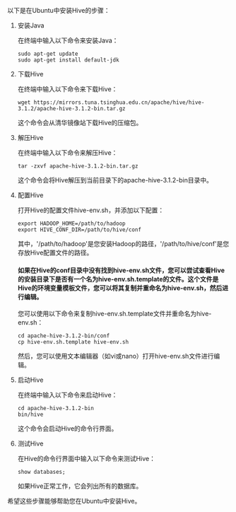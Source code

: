 以下是在Ubuntu中安装Hive的步骤：

1. 安装Java

   在终端中输入以下命令来安装Java：

   ```
   sudo apt-get update
   sudo apt-get install default-jdk
   ```

2. 下载Hive

   在终端中输入以下命令来下载Hive：

   ```
   wget https://mirrors.tuna.tsinghua.edu.cn/apache/hive/hive-3.1.2/apache-hive-3.1.2-bin.tar.gz
   ```

   这个命令会从清华镜像站下载Hive的压缩包。

3. 解压Hive

   在终端中输入以下命令来解压Hive：

   ```
   tar -zxvf apache-hive-3.1.2-bin.tar.gz
   ```

   这个命令会将Hive解压到当前目录下的apache-hive-3.1.2-bin目录中。

4. 配置Hive

   打开Hive的配置文件hive-env.sh，并添加以下配置：

   ```
   export HADOOP_HOME=/path/to/hadoop
   export HIVE_CONF_DIR=/path/to/hive/conf
   ```

   其中，'/path/to/hadoop'是您安装Hadoop的路径，'/path/to/hive/conf'是您存放Hive配置文件的路径。

   ####   如果在Hive的conf目录中没有找到hive-env.sh文件，您可以尝试查看Hive的安装目录下是否有一个名为hive-env.sh.template的文件。这个文件是Hive的环境变量模板文件，您可以将其复制并重命名为hive-env.sh，然后进行编辑。

   您可以使用以下命令来复制hive-env.sh.template文件并重命名为hive-env.sh：

   ```
   cd apache-hive-3.1.2-bin/conf
   cp hive-env.sh.template hive-env.sh
   ```

   然后，您可以使用文本编辑器（如vi或nano）打开hive-env.sh文件进行编辑。

5. 启动Hive

   在终端中输入以下命令来启动Hive：

   ```
   cd apache-hive-3.1.2-bin
   bin/hive
   ```

   这个命令会启动Hive的命令行界面。

6. 测试Hive

   在Hive的命令行界面中输入以下命令来测试Hive：

   ```
   show databases;
   ```

   如果Hive正常工作，它会列出所有的数据库。

希望这些步骤能够帮助您在Ubuntu中安装Hive。